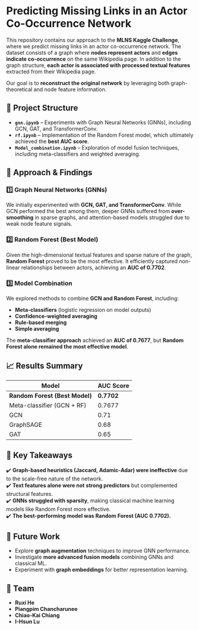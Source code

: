 # Predicting Missing Links in an Actor Co-Occurrence Network

This repository contains our approach to the **MLNS Kaggle Challenge**, where we predict missing links in an actor co-occurrence network. The dataset consists of a graph where **nodes represent actors** and **edges indicate co-occurrence** on the same Wikipedia page. In addition to the graph structure, **each actor is associated with processed textual features** extracted from their Wikipedia page.

Our goal is to **reconstruct the original network** by leveraging both graph-theoretical and node feature information.

## 📂 Project Structure

- **`gnn.ipynb`** – Experiments with Graph Neural Networks (GNNs), including GCN, GAT, and TransformerConv.
- **`rf.ipynb`** – Implementation of the Random Forest model, which ultimately achieved the **best AUC score**.
- **`Model_combination.ipynb`** – Exploration of model fusion techniques, including meta-classifiers and weighted averaging.

## 🚀 Approach & Findings

### **1️⃣ Graph Neural Networks (GNNs)**
We initially experimented with **GCN, GAT, and TransformerConv**. While GCN performed the best among them, deeper GNNs suffered from **over-smoothing** in sparse graphs, and attention-based models struggled due to weak node feature signals.

### **2️⃣ Random Forest (Best Model)**
Given the high-dimensional textual features and sparse nature of the graph, **Random Forest** proved to be the most effective. It efficiently captured non-linear relationships between actors, achieving an **AUC of 0.7702**.

### **3️⃣ Model Combination**
We explored methods to combine **GCN and Random Forest**, including:
- **Meta-classifiers** (logistic regression on model outputs)
- **Confidence-weighted averaging**
- **Rule-based merging**
- **Simple averaging**

The **meta-classifier approach** achieved an **AUC of 0.7677**, but **Random Forest alone remained the most effective model**.

## 📈 Results Summary

| Model | AUC Score |
|--------|----------|
| **Random Forest (Best Model)** | **0.7702** |
| Meta-classifier (GCN + RF) | 0.7677 |
| GCN | 0.71 |
| GraphSAGE | 0.68 |
| GAT | 0.65 |

## 📌 Key Takeaways
✔️ **Graph-based heuristics (Jaccard, Adamic-Adar) were ineffective** due to the scale-free nature of the network.  
✔️ **Text features alone were not strong predictors** but complemented structural features.  
✔️ **GNNs struggled with sparsity**, making classical machine learning models like Random Forest more effective.  
✔️ **The best-performing model was Random Forest (AUC 0.7702).**

## 📌 Future Work
- Explore **graph augmentation** techniques to improve GNN performance.
- Investigate **more advanced fusion models** combining GNNs and classical ML.
- Experiment with **graph embeddings** for better representation learning.

## 👥 Team
- **Ruxi He**
- **Piangpim Chancharunee**
- **Chiao-Kai Chiang**
- **I-Hsun Lu**
